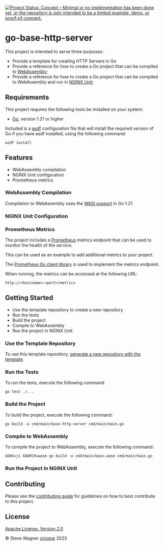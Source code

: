 [![Project Status: Concept – Minimal or no implementation has been done yet, or the repository is only intended to be a limited example, demo, or proof-of-concept.](https://www.repostatus.org/badges/latest/concept.svg)](https://www.repostatus.org/#concept)

# go-base-http-server

This project is intended to serve three purposes:
- Provide a template for creating HTTP Servers in Go
- Provide a reference for how to create a Go project that can be compiled to [WebAssembly](https://webassembly.org/);
- Provide a reference for how to create a Go project that can be compiled to WebAssembly and run in [NGINX Unit](https://unit.nginx.org/); 

## Requirements

This project requires the following tools be installed on your system:
- [Go](https://golang.org/), version 1.21 or higher

Included is a [asdf](https://asdf-vm.com/#/) configuration file that will install the required version of Go if you have asdf installed, using the following command:

```shell
asdf install
```

## Features

- WebAssembly compilation
- NGINX Unit configuration
- Prometheus metrics

### WebAssembly Compilation

Compilation to WebAssembly uses the [WASI support](https://go.dev/blog/wasi) in Go 1.21. 

### NGINX Unit Configuration

### Prometheus Metrics

The project includes a [Prometheus](https://prometheus.io/) metrics endpoint that can be used to monitor the health of the service.

This can be used as an example to add additional metrics to your project.

The [Prometheus Go client library](github.com/prometheus/client_golang) is used to implement the metrics endpoint.

When running, the metrics can be accessed at the following URL:

```shell    
http://<hostname>:<port>/metrics
```

## Getting Started

- Use the template repository to create a new repository
- Run the tests
- Build the project
- Compile to WebAssembly
- Run the project in NGINX Unit

### Use the Template Repository

To use this template repository, [generate a new repository with the template](https://github.com/ciroque/go-base-http-server/generate).

### Run the Tests

To run the tests, execute the following command:

```shell
go test ./...
``` 

### Build the Project

To build the project, execute the following command:

```shell    
go build -o cmd/main/base-http-server cmd/main/main.go
```

### Compile to WebAssembly

To compile the project to WebAssembly, execute the following command:

```shell
GOOS=js GOARCH=wasm go build -o cmd/main/main.wasm cmd/main/main.go
```

### Run the Project in NGINX Unit

## Contributing

Please see the [contributing guide](https://github.com/ciroque/go-base-http-server/blob/main/CONTRIBUTING.md) for guidelines on how to best contribute to this project.

## License

[Apache License, Version 2.0](https://github.com/ciroque/go-base-http-server/blob/main/LICENSE)

&copy; Steve Wagner [ciroque](https://github.com/ciroque) 2023